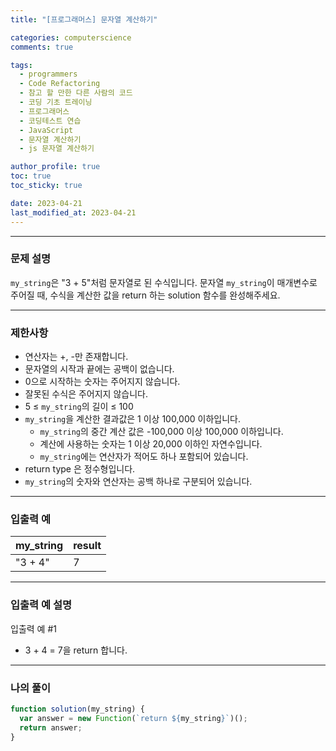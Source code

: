 ```yaml
---
title: "[프로그래머스] 문자열 계산하기"

categories: computerscience
comments: true

tags:
  - programmers
  - Code Refactoring
  - 참고 할 만한 다른 사람의 코드
  - 코딩 기초 트레이닝
  - 프로그래머스
  - 코딩테스트 연습
  - JavaScript
  - 문자열 계산하기
  - js 문자열 계산하기

author_profile: true
toc: true
toc_sticky: true

date: 2023-04-21
last_modified_at: 2023-04-21
---
```


---

### 문제 설명

`my_string`은 "3 + 5"처럼 문자열로 된 수식입니다. 문자열 `my_string`이 매개변수로 주어질 때, 수식을 계산한 값을 return 하는 solution 함수를 완성해주세요.

---

### 제한사항

- 연산자는 +, -만 존재합니다.
- 문자열의 시작과 끝에는 공백이 없습니다.
- 0으로 시작하는 숫자는 주어지지 않습니다.
- 잘못된 수식은 주어지지 않습니다.
- 5 ≤ `my_string`의 길이 ≤ 100
- `my_string`을 계산한 결과값은 1 이상 100,000 이하입니다.
  - `my_string`의 중간 계산 값은 -100,000 이상 100,000 이하입니다.
  - 계산에 사용하는 숫자는 1 이상 20,000 이하인 자연수입니다.
  - `my_string`에는 연산자가 적어도 하나 포함되어 있습니다.
- return type 은 정수형입니다.
- `my_string`의 숫자와 연산자는 공백 하나로 구분되어 있습니다.

---

### 입출력 예

| my_string | result |
| --------- | ------ |
| "3 + 4"   | 7      |

---

### 입출력 예 설명

입출력 예 #1

- 3 + 4 = 7을 return 합니다.

---

### 나의 풀이

```jsx
function solution(my_string) {
  var answer = new Function(`return ${my_string}`)();
  return answer;
}
```
